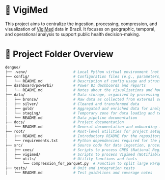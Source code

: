 # 💊 VigiMed
This project aims to centralize the ingestion, processing, compression, and visualization of [VigiMed](https://dados.anvisa.gov.br/dados/) data in Brazil. It focuses on geographic, temporal, and operational analysis to support public health decision-making.
 
# 🌳  Project Folder Overview

```bash
dengue/
├── .venv/                     # Local Python virtual environment (not versioned)
├── config/                    # Configuration files (e.g., parameters, paths, credentials)
│   └── README.md              # Description of config usage and structure
├── dashboard/powerbi/         # Power BI dashboards and reports
│   └── README.md              # Notes about the visualizations and how to use them
├── data/                      # Data storage, organized by processing layer
│   ├── bronze/                # Raw data as collected from external sources
│   ├── silver/                # Cleaned and transformed data
│   ├── gold/                  # Aggregated and enriched data for analytics
│   └── staging/               # Temporary zone for data loading and testing
│   └── README.md              # Data pipeline documentation
├── docs/                      # Project documentation
│   └── README.md              # General documentation and onboarding instructions
├── root/                      # Root-level utilities for project setup or orchestration
│   ├── README.md              # Introductory README for the repository
│   └── requirements.txt       # Python dependencies required for the project
├── src/                       # Source code for data ingestion, processing, and helpers
│   ├── cnes/                  # Scripts to process CNES (National Registry of Health Facilities) data
│   ├── vigimed/               # Scripts to process Vigimed (Notifiable Diseases) data
│   └── utils/                 # Utility functions and tools
│       └── compression_for_parquet.py  # Function to split large Parquet files into chunks
├── tests/                     # Unit and integration tests
│   └── README.md              # Test guidelines and coverage notes
```
